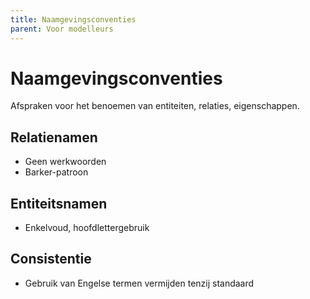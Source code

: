 ```yaml
---
title: Naamgevingsconventies
parent: Voor modelleurs
---
```


# Naamgevingsconventies

Afspraken voor het benoemen van entiteiten, relaties, eigenschappen.

## Relatienamen
- Geen werkwoorden
- Barker-patroon

## Entiteitsnamen
- Enkelvoud, hoofdlettergebruik

## Consistentie
- Gebruik van Engelse termen vermijden tenzij standaard
